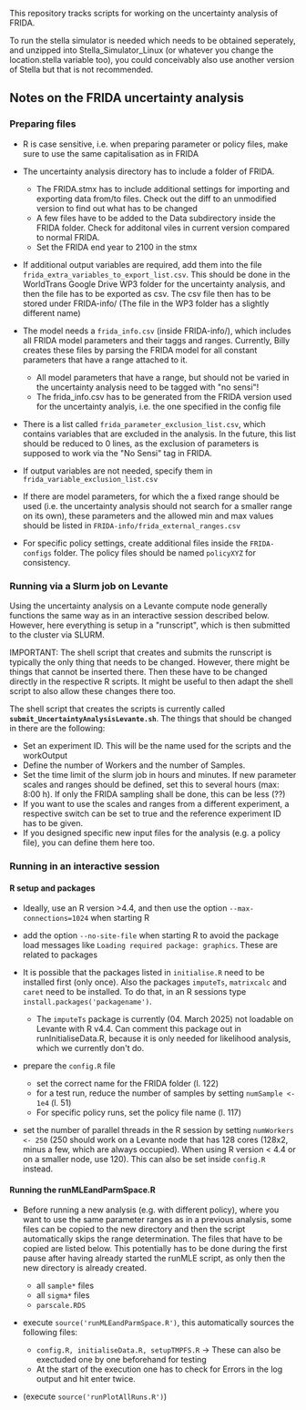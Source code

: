 This repository tracks scripts for working on the uncertainty analysis of FRIDA.

To run the stella simulator is needed which needs to be obtained seperately, and unzipped into Stella_Simulator_Linux (or whatever you change the location.stella variable too), you could conceivably also use another version of Stella but that is not recommended.


## Notes on the FRIDA uncertainty analysis


### Preparing files

- R is case sensitive, i.e. when preparing parameter or policy files, make sure to use the same capitalisation as in FRIDA

- The uncertainty analysis directory has to include a folder of FRIDA.
    - The FRIDA.stmx has to include additional settings for importing and exporting data from/to files. Check out the diff to an unmodified version to find out what has to be changed
    - A few files have to be added to the Data subdirectory inside the FRIDA folder. Check for additonal viles in current version compared to normal FRIDA.
    - Set the FRIDA end year to 2100 in the stmx

- If additional output variables are required, add them into the file ```frida_extra_variables_to_export_list.csv```. This should be done in the WorldTrans Google Drive WP3 folder for the uncertainty analysis, and then the file has to be exported as csv. The csv file then has to be stored under FRIDA-info/ (The file in the WP3 folder has a slightly different name)
- The model needs a ```frida_info.csv``` (inside FRIDA-info/), which includes all FRIDA model parameters and their taggs and ranges. Currently, Billy creates these files by parsing the FRIDA model for all constant parameters that have a range attached to it.

    - All model parameters that have a range, but should not be varied in the uncertainty analysis need to be tagged with "no sensi"!
    - The frida_info.csv has to be generated from the FRIDA version used for the uncertainty analyis, i.e. the one specified in the config file

- There is a list called ```frida_parameter_exclusion_list.csv```, which contains variables that are excluded in the analysis. In the future, this list should be reduced to 0 lines, as the exclusion of parameters is supposed to work via the "No Sensi" tag in FRIDA.

- If output variables are not needed, specify them in ```frida_variable_exclusion_list.csv```

- If there are model parameters, for which the a fixed range should be used (i.e. the uncertainty analysis should not search for a smaller range on its own), these parameters and the allowed min and max values should be listed in ```FRIDA-info/frida_external_ranges.csv```

- For specific policy settings, create additional files inside the ```FRIDA-configs``` folder. The policy files should be named ```policyXYZ``` for consistency.

### Running via a Slurm job on Levante
Using the uncertainty analysis on a Levante compute node generally functions the same way as in an interactive session described below. However, here everything is setup in a "runscript", which is then submitted to the cluster via SLURM.

IMPORTANT: The shell script that creates and submits the runscript is typically the only thing that needs to be changed. However, there might be things that cannot be inserted there. Then these have to be changed directly in the respective R scripts. It might be useful to then adapt the shell script to also allow these changes there too.

The shell script that creates the scripts is currently called **```submit_UncertaintyAnalysisLevante.sh```**. The things that should be changed in there are the following:
- Set an experiment ID. This will be the name used for the scripts and the workOutput
- Define the number of Workers and the number of Samples.
- Set the time limit of the slurm job in hours and minutes. If new parameter scales and ranges should be defined, set this to several hours (max: 8:00 h). If only the FRIDA sampling shall be done, this can be less (??)
- If you want to use the scales and ranges from a different experiment, a respective switch can be set to true and the reference experiment ID has to be given.
- If you designed specific new input files for the analysis (e.g. a policy file), you can define them here too.


### Running in an interactive session

#### R setup and packages
- Ideally, use an R version >4.4, and then use the option ```--max-connections=1024``` when starting R
- add the option ```--no-site-file``` when starting R to avoid the package load messages like ```Loading required package: graphics```. These are related to packages 


- It is possible that the packages listed in ```initialise.R``` need to be installed first (only once). Also the packages ```imputeTs```, ```matrixcalc``` and ```caret``` need to be installed. To do that, in an R sessions type ```install.packages('packagename')```. 
    - The ```imputeTs``` package is currently (04. March 2025) not loadable on Levante with R v4.4. Can comment this package out in runInitialiseData.R, because it is only needed for likelihood analysis, which we currently don't do.

- prepare the ```config.R``` file
    -  set the correct name for the FRIDA folder (l. 122)
    -  for a test run, reduce the number of samples by setting ```numSample <- 1e4``` (l. 51)
    -  For specific policy runs, set the policy file name (l. 117)

- set the number of parallel threads in the R session by setting ```numWorkers <- 250``` (250 should work on a Levante node that has 128 cores (128x2, minus a few, which are always occupied). When using R version < 4.4 or on a smaller node, use 120). This can also be set inside ```config.R``` instead.

#### Running the runMLEandParmSpace.R
- Before running a new analysis (e.g. with different policy), where you want to use the same parameter ranges as in a previous analysis, some files can be copied to the new directory and then the script automatically skips the range determination. The files that have to be copied are listed below. This potentially has to be done during the first pause after having already started the runMLE script, as only then the new directory is already created.
    - all ```sample*``` files
    - all ```sigma*``` files
    - ```parscale.RDS```

- execute ```source('runMLEandParmSpace.R')```, this automatically sources the following files:
    - ```config.R, initialiseData.R, setupTMPFS.R``` -> These can also be exectuded one by one beforehand for testing
    - At the start of the execution one has to check for Errors in the log output and hit enter twice.

- (execute ```source('runPlotAllRuns.R')```)
